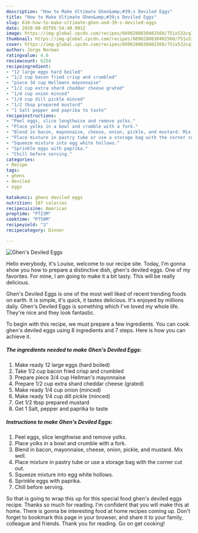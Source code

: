 ```yaml
---
description: "How to Make Ultimate Ghen&amp;#39;s Deviled Eggs"
title: "How to Make Ultimate Ghen&amp;#39;s Deviled Eggs"
slug: 610-how-to-make-ultimate-ghen-and-39-s-deviled-eggs
date: 2020-08-05T05:54:40.991Z
image: https://img-global.cpcdn.com/recipes/6690280830402560/751x532cq70/ghens-deviled-eggs-recipe-main-photo.jpg
thumbnail: https://img-global.cpcdn.com/recipes/6690280830402560/751x532cq70/ghens-deviled-eggs-recipe-main-photo.jpg
cover: https://img-global.cpcdn.com/recipes/6690280830402560/751x532cq70/ghens-deviled-eggs-recipe-main-photo.jpg
author: Jorge Norman
ratingvalue: 4.6
reviewcount: 6254
recipeingredient:
- "12 large eggs hard boiled"
- "1/2 cup bacon fried crisp and crumbled"
- "piece 34 cup Hellmans mayonnaise"
- "1/2 cup extra shard cheddar cheese grated"
- "1/4 cup onion minced"
- "1/4 cup dill pickle minced"
- "1/2 tbsp prepared mustard"
- "1 Salt pepper and paprika to taste"
recipeinstructions:
- "Peel eggs, slice lengthwise and remove yolks."
- "Place yolks in a bowl and crumble with a fork."
- "Blend in bacon, mayonnaise, cheese, onion, pickle, and mustard. Mix well."
- "Place mixture in pastry tube or use a storage bag with the corner cut out."
- "Squeeze mixture into egg white hollows."
- "Sprinkle eggs with paprika."
- "Chill before serving."
categories:
- Recipe
tags:
- ghens
- deviled
- eggs

katakunci: ghens deviled eggs 
nutrition: 187 calories
recipecuisine: American
preptime: "PT23M"
cooktime: "PT50M"
recipeyield: "3"
recipecategory: Dinner

---
```



![Ghen&#39;s Deviled Eggs](https://img-global.cpcdn.com/recipes/6690280830402560/751x532cq70/ghens-deviled-eggs-recipe-main-photo.jpg)

Hello everybody, it's Louise, welcome to our recipe site. Today, I'm gonna show you how to prepare a distinctive dish, ghen&#39;s deviled eggs. One of my favorites. For mine, I am going to make it a bit tasty. This will be really delicious.



Ghen&#39;s Deviled Eggs is one of the most well liked of recent trending foods on earth. It is simple, it's quick, it tastes delicious. It's enjoyed by millions daily. Ghen&#39;s Deviled Eggs is something which I've loved my whole life. They're nice and they look fantastic.


To begin with this recipe, we must prepare a few ingredients. You can cook ghen&#39;s deviled eggs using 8 ingredients and 7 steps. Here is how you can achieve it.

<!--inarticleads1-->

##### The ingredients needed to make Ghen&#39;s Deviled Eggs:

1. Make ready 12 large eggs (hard boiled)
1. Take 1/2 cup bacon fried crisp and crumbled
1. Prepare piece 3/4 cup Hellman&#39;s mayonnaise
1. Prepare 1/2 cup extra shard cheddar cheese (grated)
1. Make ready 1/4 cup onion (minced)
1. Make ready 1/4 cup dill pickle (minced)
1. Get 1/2 tbsp prepared mustard
1. Get 1 Salt, pepper and paprika to taste




<!--inarticleads2-->

##### Instructions to make Ghen&#39;s Deviled Eggs:

1. Peel eggs, slice lengthwise and remove yolks.
1. Place yolks in a bowl and crumble with a fork.
1. Blend in bacon, mayonnaise, cheese, onion, pickle, and mustard. Mix well.
1. Place mixture in pastry tube or use a storage bag with the corner cut out.
1. Squeeze mixture into egg white hollows.
1. Sprinkle eggs with paprika.
1. Chill before serving.




So that is going to wrap this up for this special food ghen&#39;s deviled eggs recipe. Thanks so much for reading. I'm confident that you will make this at home. There is gonna be interesting food at home recipes coming up. Don't forget to bookmark this page in your browser, and share it to your family, colleague and friends. Thank you for reading. Go on get cooking!
